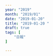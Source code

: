 ```yaml
---
year: "2019"
month: "2019/01"
date: "2019-01-20"
title: "2019-01-20 "
draft: true
tags: [
    "日報"
]

---
```


